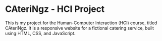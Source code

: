 # CAteriNgz - HCI Project
This is my project for the Human-Computer Interaction (HCI) course, titled CAteriNgz. It is a responsive website for a fictional catering service, built using HTML, CSS, and JavaScript.
